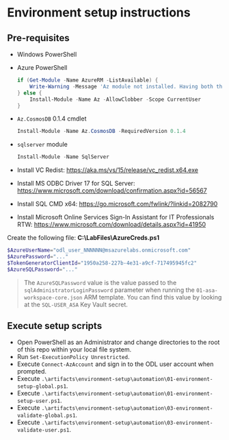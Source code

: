 # Environment setup instructions

## Pre-requisites

* Windows PowerShell
* Azure PowerShell

    ```powershell
    if (Get-Module -Name AzureRM -ListAvailable) {
        Write-Warning -Message 'Az module not installed. Having both the AzureRM and Az modules installed at the same time is not supported.'
    } else {
        Install-Module -Name Az -AllowClobber -Scope CurrentUser
    }
    ```

* `Az.CosmosDB` 0.1.4 cmdlet

    ```powershell
    Install-Module -Name Az.CosmosDB -RequiredVersion 0.1.4
    ```

* `sqlserver` module

    ```powershell
    Install-Module -Name SqlServer
    ```

* Install VC Redist: <https://aka.ms/vs/15/release/vc_redist.x64.exe>
* Install MS ODBC Driver 17 for SQL Server: <https://www.microsoft.com/download/confirmation.aspx?id=56567>
* Install SQL CMD x64: <https://go.microsoft.com/fwlink/?linkid=2082790>
* Install Microsoft Online Services Sign-In Assistant for IT Professionals RTW: <https://www.microsoft.com/download/details.aspx?id=41950>

Create the following file: **C:\LabFiles\AzureCreds.ps1**

```powershell
$AzureUserName="odl_user_NNNNNN@msazurelabs.onmicrosoft.com"
$AzurePassword="..."
$TokenGeneratorClientId="1950a258-227b-4e31-a9cf-717495945fc2"
$AzureSQLPassword="..."
```

> The `AzureSQLPassword` value is the value passed to the `sqlAdministratorLoginPassword` parameter when running the `01-asa-workspace-core.json` ARM template. You can find this value by looking at the `SQL-USER_ASA` Key Vault secret.

## Execute setup scripts

* Open PowerShell as an Administrator and change directories to the root of this repo within your local file system.
* Run `Set-ExecutionPolicy Unrestricted`.
* Execute `Connect-AzAccount` and sign in to the ODL user account when prompted.
* Execute `.\artifacts\environment-setup\automation\01-environment-setup-global.ps1`.
* Execute `.\artifacts\environment-setup\automation\01-environment-setup-user.ps1`.
* Execute `.\artifacts\environment-setup\automation\03-environment-validate-global.ps1`.
* Execute `.\artifacts\environment-setup\automation\03-environment-validate-user.ps1`.
